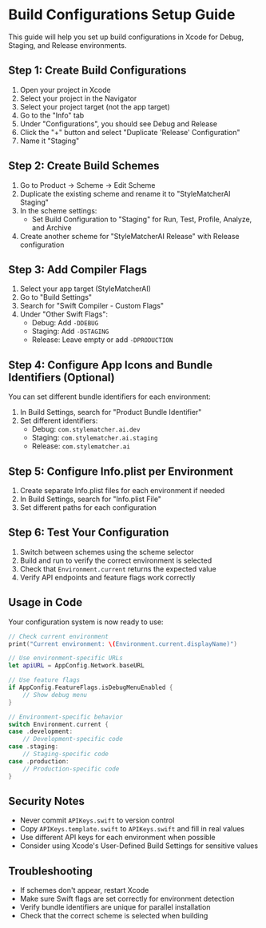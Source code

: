 # Build Configurations Setup Guide

This guide will help you set up build configurations in Xcode for Debug, Staging, and Release environments.

## Step 1: Create Build Configurations

1. Open your project in Xcode
2. Select your project in the Navigator
3. Select your project target (not the app target)
4. Go to the "Info" tab
5. Under "Configurations", you should see Debug and Release
6. Click the "+" button and select "Duplicate 'Release' Configuration"
7. Name it "Staging"

## Step 2: Create Build Schemes

1. Go to Product → Scheme → Edit Scheme
2. Duplicate the existing scheme and rename it to "StyleMatcherAI Staging"
3. In the scheme settings:
   - Set Build Configuration to "Staging" for Run, Test, Profile, Analyze, and Archive
4. Create another scheme for "StyleMatcherAI Release" with Release configuration

## Step 3: Add Compiler Flags

1. Select your app target (StyleMatcherAI)
2. Go to "Build Settings"
3. Search for "Swift Compiler - Custom Flags"
4. Under "Other Swift Flags":
   - Debug: Add `-DDEBUG`
   - Staging: Add `-DSTAGING`
   - Release: Leave empty or add `-DPRODUCTION`

## Step 4: Configure App Icons and Bundle Identifiers (Optional)

You can set different bundle identifiers for each environment:

1. In Build Settings, search for "Product Bundle Identifier"
2. Set different identifiers:
   - Debug: `com.stylematcher.ai.dev`
   - Staging: `com.stylematcher.ai.staging`
   - Release: `com.stylematcher.ai`

## Step 5: Configure Info.plist per Environment

1. Create separate Info.plist files for each environment if needed
2. In Build Settings, search for "Info.plist File"
3. Set different paths for each configuration

## Step 6: Test Your Configuration

1. Switch between schemes using the scheme selector
2. Build and run to verify the correct environment is selected
3. Check that `Environment.current` returns the expected value
4. Verify API endpoints and feature flags work correctly

## Usage in Code

Your configuration system is now ready to use:

```swift
// Check current environment
print("Current environment: \(Environment.current.displayName)")

// Use environment-specific URLs
let apiURL = AppConfig.Network.baseURL

// Use feature flags
if AppConfig.FeatureFlags.isDebugMenuEnabled {
    // Show debug menu
}

// Environment-specific behavior
switch Environment.current {
case .development:
    // Development-specific code
case .staging:
    // Staging-specific code  
case .production:
    // Production-specific code
}
```

## Security Notes

- Never commit `APIKeys.swift` to version control
- Copy `APIKeys.template.swift` to `APIKeys.swift` and fill in real values
- Use different API keys for each environment when possible
- Consider using Xcode's User-Defined Build Settings for sensitive values

## Troubleshooting

- If schemes don't appear, restart Xcode
- Make sure Swift flags are set correctly for environment detection
- Verify bundle identifiers are unique for parallel installation
- Check that the correct scheme is selected when building